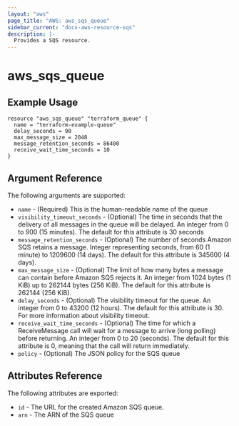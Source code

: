 ```yaml
---
layout: "aws"
page_title: "AWS: aws_sqs_queue"
sidebar_current: "docs-aws-resource-sqs"
description: |-
  Provides a SQS resource.
---
```


# aws\_sqs\_queue

## Example Usage

```
resource "aws_sqs_queue" "terraform_queue" {
  name = "terraform-example-queue"
  delay_seconds = 90
  max_message_size = 2048
  message_retention_seconds = 86400
  receive_wait_time_seconds = 10
}
```

## Argument Reference

The following arguments are supported:
* `name` - (Required) This is the human-readable name of the queue
* `visibility_timeout_seconds` - (Optional) The time in seconds that the delivery of all messages in the queue will be delayed. An integer from 0 to 900 (15 minutes). The default for this attribute is 30 seconds
* `message_retention_seconds` - (Optional) The number of seconds Amazon SQS retains a message. Integer representing seconds, from 60 (1 minute) to 1209600 (14 days). The default for this attribute is 345600 (4 days).
* `max_message_size` - (Optional) The limit of how many bytes a message can contain before Amazon SQS rejects it. An integer from 1024 bytes (1 KiB) up to 262144 bytes (256 KiB). The default for this attribute is 262144 (256 KiB).
* `delay_seconds` - (Optional) The visibility timeout for the queue. An integer from 0 to 43200 (12 hours). The default for this attribute is 30. For more information about visibility timeout.
* `receive_wait_time_seconds` - (Optional) The time for which a ReceiveMessage call will wait for a message to arrive (long polling) before returning. An integer from 0 to 20 (seconds). The default for this attribute is 0, meaning that the call will return immediately.
* `policy` - (Optional) The JSON policy for the SQS queue

## Attributes Reference

The following attributes are exported:

* `id` - The URL for the created Amazon SQS queue.
* `arn` - The ARN of the SQS queue